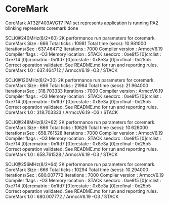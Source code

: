 # CoreMark
 CoreMark
AT32F403AVGT7
PA1 set represents application is running
PA2 blinking represents coremark done

SCLK@240MHz(8/2*60)
2K performance run parameters for coremark.
CoreMark Size    : 666
Total ticks      : 10981
Total time (secs): 10.981000
Iterations/Sec   : 637.464712
Iterations       : 7000
Compiler version : ArmccV6.19
Compiler flags   : -O3
Memory location  : STACK
seedcrc          : 0xe9f5
[0]crclist       : 0xe714
[0]crcmatrix     : 0x1fd7
[0]crcstate      : 0x8e3a
[0]crcfinal      : 0x25b5
Correct operation validated. See README.md for run and reporting rules.
CoreMark 1.0 : 637.464712 / ArmccV6.19 -O3 / STACK

SCLK@120MHz(8/2*30)
2K performance run parameters for coremark.
CoreMark Size    : 666
Total ticks      : 21964
Total time (secs): 21.964000
Iterations/Sec   : 318.703333
Iterations       : 7000
Compiler version : ArmccV6.19
Compiler flags   : -O3
Memory location  : STACK
seedcrc          : 0xe9f5
[0]crclist       : 0xe714
[0]crcmatrix     : 0x1fd7
[0]crcstate      : 0x8e3a
[0]crcfinal      : 0x25b5
Correct operation validated. See README.md for run and reporting rules.
CoreMark 1.0 : 318.703333 / ArmccV6.19 -O3 / STACK

SCLK@248MHz(8/2*62)
2K performance run parameters for coremark.
CoreMark Size    : 666
Total ticks      : 10626
Total time (secs): 10.626000
Iterations/Sec   : 658.761528
Iterations       : 7000
Compiler version : ArmccV6.19
Compiler flags   : -O3
Memory location  : STACK
seedcrc          : 0xe9f5
[0]crclist       : 0xe714
[0]crcmatrix     : 0x1fd7
[0]crcstate      : 0x8e3a
[0]crcfinal      : 0x25b5
Correct operation validated. See README.md for run and reporting rules.
CoreMark 1.0 : 658.761528 / ArmccV6.19 -O3 / STACK

SCLK@256MHz(8/2*64)
2K performance run parameters for coremark.
CoreMark Size    : 666
Total ticks      : 10294
Total time (secs): 10.294000
Iterations/Sec   : 680.007772
Iterations       : 7000
Compiler version : ArmccV6.19
Compiler flags   : -O3
Memory location  : STACK
seedcrc          : 0xe9f5
[0]crclist       : 0xe714
[0]crcmatrix     : 0x1fd7
[0]crcstate      : 0x8e3a
[0]crcfinal      : 0x25b5
Correct operation validated. See README.md for run and reporting rules.
CoreMark 1.0 : 680.007772 / ArmccV6.19 -O3 / STACK
